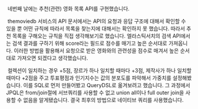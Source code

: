 &nbsp;네번째 날에는 추천(관련) 영화 목록 API를 구현했습니다.

&nbsp;themoviedb 서비스의 API 문서에서는 API의 요청과 응답 구조에 대해서 확인할 수 있을 뿐 어떤 규칙에 따라서 목록을 찾는지에 대해서는 확인하지 못 했습니다. 따라서 추천 목록을 구해오는 규칙을 직접 생각해보기로 했습니다. 엘라스틱서치의 검색 API에서는 검색 결과를 구하기 위해 score라는 필드로 점수를 매기고 높은 순서대로 가져옵니다. 이러한 방법을 활용해서 요청으로 받은 영화와의 관련성을 점수로 매겨서 높은 순서대로 가져오면 되겠다고 생각했습니다.

&nbsp;컬렉션이 일치하는 경우 +5점, 장르가 하나 일치할 때마다 +3점, 제작사가 하나 일치할 때마다 +2점을 주고 투표평점과 인기지수는 값의 분포도를 파악해서 가중치를 설정해봤습니다. 이를 SQL로 먼저 만들어봤고 QueryDSL로 옮겨보려고 했습니다. 그 과정에서 JPQL은 from/join절에 서브쿼리를 사용할 수 없고 union all이나 full outer join을 사용할 수 없음을 알게됐습니다. 결국 최후의 방법으로 네이티브 쿼리를 사용했습니다.